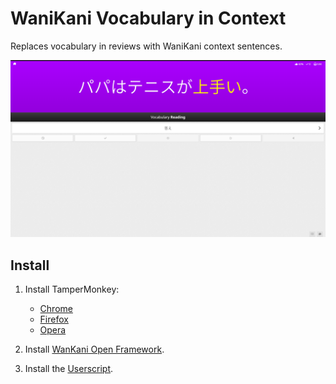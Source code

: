 # WaniKani Vocabulary in Context

Replaces vocabulary in reviews with WaniKani context sentences.

![Screenshot](screenshot.png)

## Install

1. Install TamperMonkey:

   - [Chrome](https://chromewebstore.google.com/detail/tampermonkey/dhdgffkkebhmkfjojejmpbldmpobfkfo)
   - [Firefox](https://addons.mozilla.org/en-US/firefox/addon/tampermonkey/)
   - [Opera](https://addons.opera.com/en/extensions/details/tampermonkey-beta/)

2. Install [WanKani Open Framework](https://community.wanikani.com/t/instructions-installing-wanikani-open-framework/28549).
3. Install the [Userscript](https://github.com/duffey/wanikani-vocabulary-in-context/raw/main/wanikani-vocabulary-in-context.user.js).